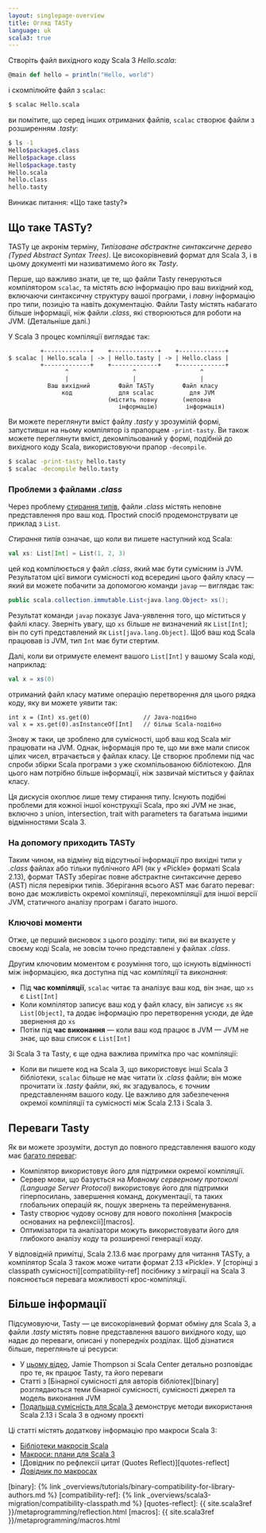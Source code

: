 ```yaml
---
layout: singlepage-overview
title: Огляд TASTy
language: uk
scala3: true
---
```

Створіть файл вихідного коду Scala 3 _Hello.scala_:

```scala
@main def hello = println("Hello, world")
```

і скомпілюйте файл з `scalac`:

```bash
$ scalac Hello.scala
```

ви помітите, що серед інших отриманих файлів, `scalac` створює файли з розширенням _.tasty_:

```bash
$ ls -1
Hello$package$.class
Hello$package.class
Hello$package.tasty
Hello.scala
hello.class
hello.tasty
```

Виникає питання: «Що таке tasty?»



## Що таке TASTy?

TASTy це акронім терміну, _Типізоване абстрактне синтаксичне дерево (Typed Abstract Syntax Trees)_.
Це високорівневий формат для Scala 3, і в цьому документі ми називатимемо його як _Tasty_.

Перше, що важливо знати, це те, що файли Tasty генеруються компілятором `scalac`,
та містять _всю_ інформацію про ваш вихідний код, включаючи синтаксичну структуру вашої програми,
і _повну_ інформацію про типи, позицію та навіть документацію.
Файли Tasty містять набагато більше інформації, ніж файли _.class_, які створюються для роботи на JVM. (Детальніше далі.)

У Scala 3 процес компіляції виглядає так:

```text
         +-------------+    +-------------+    +-------------+
$ scalac | Hello.scala | -> | Hello.tasty | -> | Hello.class |
         +-------------+    +-------------+    +-------------+
                ^                  ^                  ^
                |                  |                  |
           Ваш вихідний        Файл TASTy        Файл класу
               код             для scalac          для JVM
                            (містить повну       (неповна
                               інформацію)        інформація)
```

Ви можете переглянути вміст файлу _.tasty_ у зрозумілій формі, запустивши на ньому компілятор із прапорцем `-print-tasty`.
Ви також можете переглянути вміст, декомпільований у формі, подібній до вихідного коду Scala, використовуючи прапор `-decompile`.
```bash
$ scalac -print-tasty hello.tasty
$ scalac -decompile hello.tasty
```

### Проблеми з файлами _.class_

Через проблему [стирання типів][erasure], файли _.class_ містять неповне представлення про ваш код.
Простий спосіб продемонструвати це приклад з `List`.

_Стирання типів_ означає, що коли ви пишете наступний код Scala:

```scala
val xs: List[Int] = List(1, 2, 3)
```

цей код компілюється у файл _.class_, який має бути сумісним із JVM. Результатом цієї вимоги сумісності код всередині цього файлу класу — який ви можете побачити за допомогою команди `javap` — виглядає так:

```java
public scala.collection.immutable.List<java.lang.Object> xs();
```

Результат команди `javap` показує Java-уявлення того, що міститься у файлі класу. Зверніть увагу, що `xs` більше _не_ визначений як `List[Int]`; він по суті представлений як `List[java.lang.Object]`. Щоб ваш код Scala працював із JVM, тип `Int` має бути стертим.

Далі, коли ви отримуєте елемент вашого `List[Int]` у вашому Scala коді, наприклад:

```scala
val x = xs(0)
```

отриманий файл класу матиме операцію перетворення для цього рядка коду, яку ви можете уявити так:

```
int x = (Int) xs.get(0)               // Java-подібно
val x = xs.get(0).asInstanceOf[Int]   // більш Scala-подібно
```

Знову ж таки, це зроблено для сумісності, щоб ваш код Scala міг працювати на JVM.
Однак, інформація про те, що ми вже мали список цілих чисел, втрачається у файлах класу.
Це створює проблеми під час спроби збірки Scala програми з уже скомпільованою бібліотекою.
Для цього нам потрібно більше інформації, ніж зазвичай міститься у файлах класу.

Ця дискусія охоплює лише тему стирання типу.
Існують подібні проблеми для кожної іншої конструкції Scala, про які JVM не знає, включно з union, intersection, trait with parameters та багатьма іншими відмінностями Scala 3.

### На допомогу приходить TASTy
Таким чином, на відміну від відсутньої інформації про вихідні типи у _.class_ файлах або тільки публічного API (як у «Pickle» форматі Scala 2.13), формат TASTy зберігає повне абстрактне синтаксичне дерево (AST) після перевірки типів.
Зберігання всього AST має багато переваг: воно дає можливість окремої компіляції, перекомпіляції для іншої версії JVM, статичного аналізу програм і багато іншого.

### Ключові моменти

Отже, це перший висновок з цього розділу: типи, які ви вказуєте у своєму коді Scala, не зовсім точно представлені у файлах _.class_.

Другим ключовим моментом є розуміння того, що існують відмінності між інформацією, яка доступна під час _компіляції_ та _виконання_:

- Під **час компіляції**, `scalac` читає та аналізує ваш код, він знає, що `xs` є `List[Int]`
- Коли компілятор записує ваш код у файл класу, він записує `xs` як `List[Object]`, та додає інформацію про перетворення усюди, де йде звернення до `xs`
- Потім під **час виконання** — коли ваш код працює в JVM — JVM не знає, що ваш список є `List[Int]`

Зі Scala 3 та Tasty, є ще одна важлива примітка про час компіляції:

- Коли ви пишете код на Scala 3, що використовує інші Scala 3 бібліотеки, `scalac` більше не має читати їх _.class_ файли; 
  він може прочитати їх _.tasty_ файли, які, як згадувалось, є _точним_ представленням вашого коду.
  Це важливо для забезпечення окремої компіляції та сумісності між Scala 2.13 і Scala 3.


## Переваги Tasty

Як ви можете зрозуміти, доступ до повного представлення вашого коду має [багато переваг][benefits]:

- Компілятор використовує його для підтримки окремої компіляції.
- Сервер мови, що базується на _Мовному серверному протоколі (Language Server Protocol)_ використовує його для підтримки гіперпосилань, завершення команд, документації, та таких глобальних операцій як, пошук звернень та перейменування.
- Tasty створює чудову основу для нового покоління [макросів основаних на рефлексії][macros].
- Оптимізатори та аналізатори можуть використовувати його для глибокого аналізу коду та розширеної генерації коду.

У відповідній примітці, Scala 2.13.6 має програму для читання TASTy, а компілятор Scala 3 також може читати формат 2.13 «Pickle».
У [сторінці з classpath сумісності][compatibility-ref] посібнику з міграції на Scala 3 пояснюється перевага можливості крос-компіляції.



## Більше інформації

Підсумовуючи, Tasty — це високорівневий формат обміну для Scala 3, а файли _.tasty_ містять повне представлення вашого вихідного коду, що надає до переваги, описані у попередніх розділах.
Щоб дізнатися більше, перегляньте ці ресурси:

- У [цьому відео](https://www.youtube.com/watch?v=YQmVrUdx8TU), Jamie Thompson зі Scala Center детально розповідає про те, як працює Tasty, та його переваги
- Статті з [Бінарної сумісності для авторів бібліотек][binary] розглядаються теми бінарної сумісності, сумісності джерел та модель виконання JVM
- [Подальша сумісність для Scala 3](https://www.scala-lang.org/blog/2020/11/19/scala-3-forward-compat.html) демонструє методи використання Scala 2.13 і Scala 3 в одному проєкті

Ці статті містять додаткову інформацію про макроси Scala 3:

- [Бібліотеки макросів Scala](https://scalacenter.github.io/scala-3-migration-guide/docs/macros/macro-libraries.html)
- [Макроси: плани для Scala 3](https://www.scala-lang.org/blog/2018/04/30/in-a-nutshell.html)
- [Довідник по рефлексії цитат (Quotes Reflect)][quotes-reflect]
- [Довідник по макросах](/scala3/guides/macros)

[benefits]: https://www.scala-lang.org/blog/2018/04/30/in-a-nutshell.html
[erasure]: https://www.scala-lang.org/files/archive/spec/2.13/03-types.html#type-erasure
[binary]: {% link _overviews/tutorials/binary-compatibility-for-library-authors.md %}
[compatibility-ref]: {% link _overviews/scala3-migration/compatibility-classpath.md %}
[quotes-reflect]: {{ site.scala3ref }}/metaprogramming/reflection.html
[macros]: {{ site.scala3ref }}/metaprogramming/macros.html
